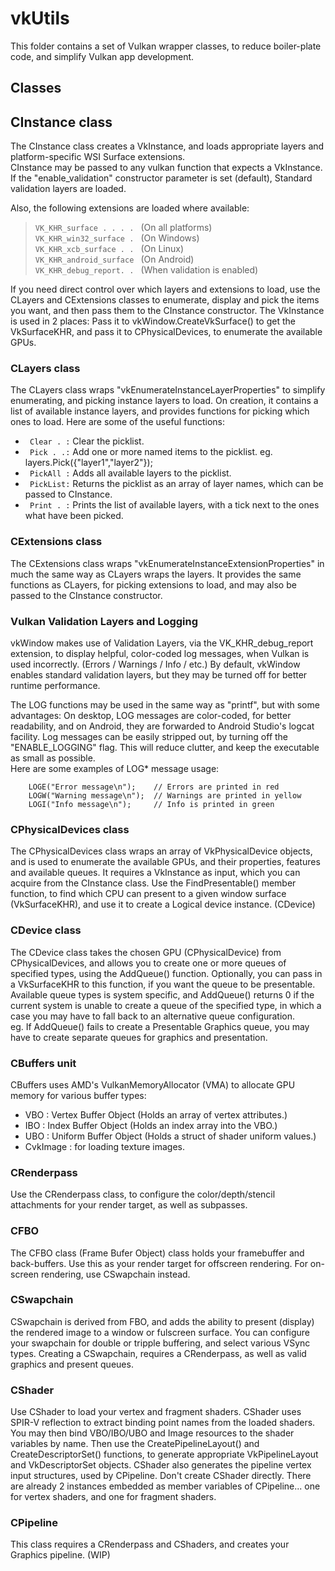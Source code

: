 # vkUtils

This folder contains a set of Vulkan wrapper classes, to reduce boiler-plate code, and simplify Vulkan app development.

## Classes

## CInstance class
The CInstance class creates a VkInstance, and loads appropriate layers and platform-specific WSI Surface extensions.  
CInstance may be passed to any vulkan function that expects a VkInstance.
If the "enable_validation" constructor parameter is set (default), Standard validation layers are loaded.

Also, the following extensions are loaded where available:  
 > `VK_KHR_surface . . . . ` (On all platforms)  
 > `VK_KHR_win32_surface . ` (On Windows)  
 > `VK_KHR_xcb_surface . . ` (On Linux)  
 > `VK_KHR_android_surface ` (On Android)  
 > `VK_KHR_debug_report. . ` (When validation is enabled)   
 
If you need direct control over which layers and extensions to load, use the CLayers and CExtensions classes to enumerate, display and pick the items you want, and then pass them to the CInstance constructor.
The VkInstance is used in 2 places: Pass it to vkWindow.CreateVkSurface() to get the VkSurfaceKHR, and pass it to CPhysicalDevices, to enumerate the available GPUs.

### CLayers class
The CLayers class wraps "vkEnumerateInstanceLayerProperties" to simplify enumerating, and picking instance layers to load.  On creation, it contains a list of available instance layers, and provides functions for picking which ones to load. Here are some of the useful functions:  
 - ` Clear . :` Clear the picklist.  
 - ` Pick . .:` Add one or more named items to the picklist. eg. layers.Pick({"layer1","layer2"});  
 - ` PickAll :` Adds all available layers to the picklist.  
 - ` PickList:` Returns the picklist as an array of layer names, which can be passed to CInstance.  
 - ` Print . :` Prints the list of available layers, with a tick next to the ones what have been picked.

### CExtensions class
The CExtensions class wraps "vkEnumerateInstanceExtensionProperties" in much the same way as CLayers wraps the layers.
It provides the same functions as CLayers, for picking  extensions to load, and may also be passed to the CInstance constructor.

### Vulkan Validation Layers and Logging
vkWindow makes use of Validation Layers, via the VK_KHR_debug_report extension, to display helpful, color-coded log messages, when Vulkan is used incorrectly. (Errors / Warnings / Info / etc.)  By default, vkWindow enables standard validation layers, but they may be turned off for better runtime performance. 

The LOG functions may be used in the same way as "printf", but with some advantages:
On desktop, LOG messages are color-coded, for better readability, and on Android, they are forwarded to Android Studio's logcat facility.  Log messages can be easily stripped out, by turning off the "ENABLE_LOGGING" flag. This will reduce clutter, and keep the executable as small as possible.  
Here are some examples of LOG* message usage:

        LOGE("Error message\n");    // Errors are printed in red
        LOGW("Warning message\n");  // Warnings are printed in yellow
        LOGI("Info message\n");     // Info is printed in green

### CPhysicalDevices class
The CPhysicalDevices class wraps an array of VkPhysicalDevice objects, and is used to enumerate the available GPUs, and their properties, features and available queues.  It requires a VkInstance as input, which you can acquire from the CInstance class.
Use the FindPresentable() member function, to find which CPU can present to a given window surface (VkSurfaceKHR), and use it to create a Logical device instance. (CDevice)

### CDevice class
The CDevice class takes the chosen GPU (CPhysicalDevice) from CPhysicalDevices, and allows you to create one or more queues of specified types, using the AddQueue() function. Optionally, you can pass in a VkSurfaceKHR to this function, if you want the queue to be presentable.  Available queue types is system specific, and AddQueue() returns 0 if the current system is unable to create a queue of the specified type, in which a case you may have to fall back to an alternative queue configuration.  
eg. If AddQueue() fails to create a Presentable Graphics queue, you may have to create separate queues for graphics and presentation.

### CBuffers unit
CBuffers uses AMD's VulkanMemoryAllocator (VMA) to allocate GPU memory for various buffer types:   

* VBO : Vertex Buffer Object  (Holds an array of vertex attributes.)
* IBO : Index Buffer Object   (Holds an index array into the VBO.)
* UBO : Uniform Buffer Object (Holds a struct of shader uniform values.)
* CvkImage : for loading texture images.

### CRenderpass
Use the CRenderpass class, to configure the color/depth/stencil attachments for your render target, as well as subpasses.

### CFBO
The CFBO class (Frame Bufer Object) class holds your framebuffer and back-buffers.
Use this as your render target for offscreen rendering.  For on-screen rendering, use CSwapchain instead.

### CSwapchain
CSwapchain is derived from FBO, and adds the ability to present (display) the rendered image to a window or fulscreen surface.  You can configure your swapchain for double or tripple buffering, and select various VSync types.  Creating a CSwapchain, requires a CRenderpass, as well as valid graphics and present queues.



### CShader
Use CShader to load your vertex and fragment shaders.
CShader uses SPIR-V reflection to extract binding point names from the loaded shaders.
You may then bind VBO/IBO/UBO and Image resources to the shader variables by name.
Then use the CreatePipelineLayout() and CreateDescriptorSet() functions, to generate
appropriate VkPipelineLayout and VkDescriptorSet objects.
CShader also generates the pipeline vertex input structures, used by CPipeline.
Don't create CShader directly.  There are already 2 instances embedded as member variables
of CPipeline... one for vertex shaders, and one for fragment shaders.
 
### CPipeline
This class requires a CRenderpass and CShaders, and creates your Graphics pipeline. (WIP)

